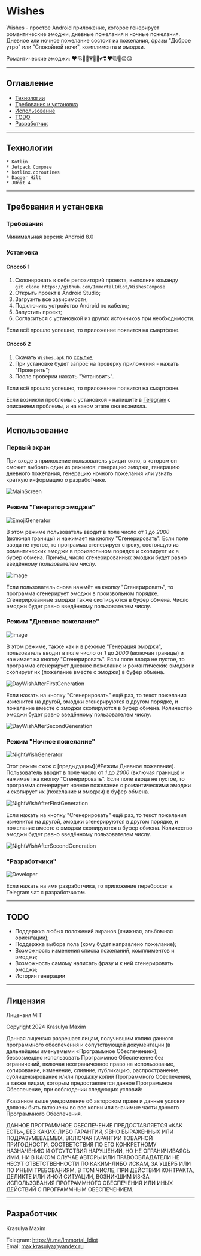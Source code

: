 # Wishes

Wishes - простое Android приложение, которое генерирует романтические эмоджи, дневные пожелания и ночные пожелания. Дневное или ночное пожелание состоит из пожелания, фразы "Доброе утро" или "Спокойной ночи", комплимента и эмоджи.

Романтические эмоджи:
♥️💘💝💖💗💓💞💕❣❤😻🥰😍😘

___

## Оглавление

- [Технологии](#Технологии)
- [Требования и установка](#Требования-и-установка)
- [Использование](#Использование)
- [TODO](#TODO)
- [Разработчик](#Разработчик)

___

## Технологии

	* Kotlin
	* Jetpack Compose
	* kotlinx.coroutines
	* Dagger Hilt
	* JUnit 4

___

## Требования и установка

### Требования

Минимальная версия: Android 8.0

### Установка

#### Способ 1
1. Склонировать к себе репозиторий проекта, выполнив команду  
`git clone https://github.com/ImmortalIdiot/WishesCompose`
2. Открыть проект в Android Studio;
3. Загрузить все зависимости;
4. Подключить устройство Android по кабелю;
5. Запустить проект;
6. Согласиться с установкой из других источников при необходимости.
  
Если всё прошло успешно, то приложение появится на смартфоне.

#### Способ 2
1. Скачать `Wishes.apk` по [ссылке](https://github.com/ImmortalIdiot/WishesCompose/releases/tag/v1.0.0);
2. При установке будет запрос на проверку приложения - нажать "Проверить";
3. После проверки нажать "Установить".

Если всё прошло успешно, то приложение появится на смартфоне.
  
Если возникли проблемы с установкой - напишите в [Telegram](https://t.me/Immortal_Idiot) с описанием проблемы, и на каком этапе она возникла.
___

## Использование

### Первый экран

При входе в приложение пользователь увидит окно, в котором он сможет выбрать один из режимов: генерацию эмоджи, генерацию дневного пожелания, генерацию ночного пожелания или узнать краткую информацию о разработчике.

![MainScreen](https://github.com/user-attachments/assets/458ace28-0c56-41d1-90a1-ae5da9e279fa)

### Режим "Генератор эмоджи"

![EmojiGenerator](https://github.com/user-attachments/assets/d1db3d18-411e-4af6-9d45-f19b690a8c92)

В этом режиме пользователь вводит в поле число от *1* до *2000* (включая границы) и нажимает на кнопку "Сгенерировать". Если поле ввода не пустое, то программа сгенерирует строку, состоящую из романтических эмоджи в произвольном порядке и скопирует их в буфер обмена. Причём, число сгенерированных эмоджи будет равно введённому пользователем числу.

![image](https://github.com/user-attachments/assets/a3963e96-cce4-47e9-ac07-1a89e4eb539a)

Если пользователь снова нажмёт на кнопку "Сгенерировать", то программа сгенерирует эмоджи в произвольном порядке. Сгенерированные эмоджи также скопируются в буфер обмена. Число эмоджи будет равно введённому пользователем числу.

### Режим "Дневное пожелание"

![image](https://github.com/user-attachments/assets/ef10dcaf-3e07-4014-b2aa-b6c79b527251)

В этом режиме, также как и в режиме "Генерация эмоджи", пользователь вводит в поле число от *1* до *2000* (включая границы) и нажимает на кнопку "Сгенерировать". Если поле ввода не пустое, то программа сгенерирует дневное пожелание и романтические эмоджи и скопирует их (пожелание вместе с эмоджи) в буфер обмена.

![DayWishAfterFirstGeneration](https://github.com/user-attachments/assets/e89424a0-e7a2-49c2-9e3d-21f2f9cca5b7)

Если нажать на кнопку "Сгенерировать" ещё раз, то текст пожелания изменится на другой, эмоджи сгенерируются в другом порядке, и пожелание вместе с эмоджи скопируются в буфер обмена. Количество эмоджи будет равно введённому пользователем числу.

![DayWishAfterSecondGeneration](https://github.com/user-attachments/assets/95728ff9-c50a-4672-9f26-e0229dcfcae2)

### Режим "Ночное пожелание"

![NightWishGenerator](https://github.com/user-attachments/assets/24eed85b-38da-4910-a1ed-c1d43a233760)

Этот режим схож с [предыдущим](#Режим Дневное пожелание). Пользователь вводит в поле число от *1* до *2000* (включая границы) и нажимает на кнопку "Сгенерировать". Если поле ввода не пустое, то программа сгенерирует ночное пожелание с романтическими эмоджи и скопирует их (пожелание и эмоджи) в буфер обмена.

![NightWishAfterFirstGeneration](https://github.com/user-attachments/assets/0998ec45-8482-47f8-99f5-79b8c412f2e4)

Если нажать на кнопку "Сгенерировать" ещё раз, то текст пожелания изменится на другой, эмоджи сгенерируются в другом порядке, и пожелание вместе с эмоджи скопируются в буфер обмена. Количество эмоджи будет равно введённому пользователем числу.

![NightWishAfterSecondGeneration](https://github.com/user-attachments/assets/6e12b717-3d90-4300-bd0c-89c2040c3e43)

### "Разработчики"

![Developer](https://github.com/user-attachments/assets/dc10218b-1d16-45bd-bec8-3ffbc6b79310)

Если нажать на имя разработчика, то приложение перебросит в Telegram чат с разработчиком.
___

## TODO

- Поддержка любых положений экранов (книжная, альбомная ориентации);
- Поддержка выбора пола (кому будет направлено пожелание);
- Возможность изменения списка пожеланий, комплиментов и эмоджи;
- Возможность самому написать фразу и к ней сгенерировать эмоджи;
- История генерации

___

## Лицензия

Лицензия MIT

Copyright 2024 Krasulya Maxim

Данная лицензия разрешает лицам, получившим копию данного программного обеспечения и сопутствующей документации (в дальнейшем именуемыми «Программное Обеспечение»), безвозмездно использовать Программное Обеспечение без ограничений, включая неограниченное право на использование, копирование, изменение, слияние, публикацию, распространение, сублицензирование и/или продажу копий Программного Обеспечения, а также лицам, которым предоставляется данное Программное Обеспечение, при соблюдении следующих условий:

Указанное выше уведомление об авторском праве и данные условия должны быть включены во все копии или значимые части данного Программного Обеспечения.

ДАННОЕ ПРОГРАММНОЕ ОБЕСПЕЧЕНИЕ ПРЕДОСТАВЛЯЕТСЯ «КАК ЕСТЬ», БЕЗ КАКИХ-ЛИБО ГАРАНТИЙ, ЯВНО ВЫРАЖЕННЫХ ИЛИ ПОДРАЗУМЕВАЕМЫХ, ВКЛЮЧАЯ ГАРАНТИИ ТОВАРНОЙ ПРИГОДНОСТИ, СООТВЕТСТВИЯ ПО ЕГО КОНКРЕТНОМУ НАЗНАЧЕНИЮ И ОТСУТСТВИЯ НАРУШЕНИЙ, НО НЕ ОГРАНИЧИВАЯСЬ ИМИ. НИ В КАКОМ СЛУЧАЕ АВТОРЫ ИЛИ ПРАВООБЛАДАТЕЛИ НЕ НЕСУТ ОТВЕТСТВЕННОСТИ ПО КАКИМ-ЛИБО ИСКАМ, ЗА УЩЕРБ ИЛИ ПО ИНЫМ ТРЕБОВАНИЯМ, В ТОМ ЧИСЛЕ, ПРИ ДЕЙСТВИИ КОНТРАКТА, ДЕЛИКТЕ ИЛИ ИНОЙ СИТУАЦИИ, ВОЗНИКШИМ ИЗ-ЗА ИСПОЛЬЗОВАНИЯ ПРОГРАММНОГО ОБЕСПЕЧЕНИЯ ИЛИ ИНЫХ ДЕЙСТВИЙ С ПРОГРАММНЫМ ОБЕСПЕЧЕНИЕМ.

___

## Разработчик

Krasulya Maxim

Telegram: https://t.me/Immortal_Idiot  
Emal: max.krasulya@yandex.ru
